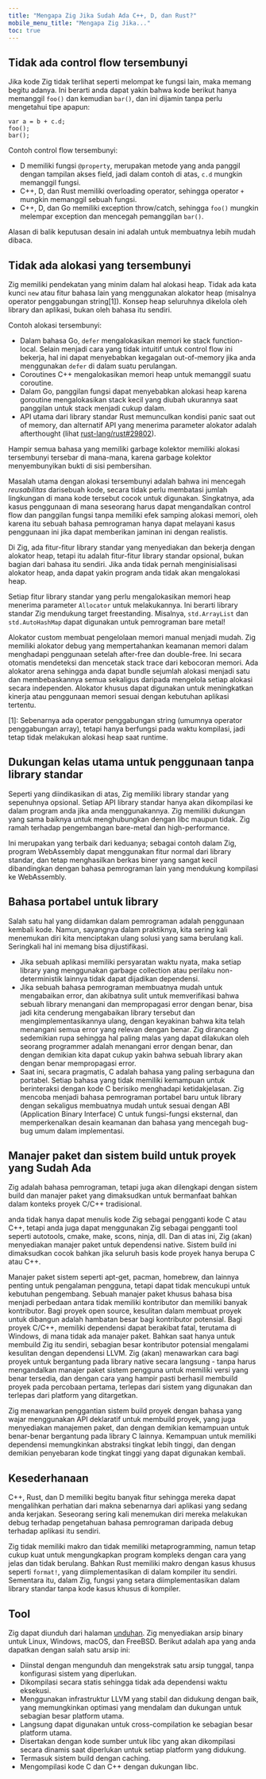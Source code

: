 ```yaml
---
title: "Mengapa Zig Jika Sudah Ada C++, D, dan Rust?"
mobile_menu_title: "Mengapa Zig Jika..."
toc: true
---
```



## Tidak ada control flow tersembunyi

Jika kode Zig tidak terlihat seperti melompat ke fungsi lain, maka memang begitu adanya. Ini berarti anda dapat yakin bahwa kode berikut hanya memanggil `foo()` dan kemudian `bar()`, dan ini dijamin tanpa perlu mengetahui tipe apapun:

```zig
var a = b + c.d;
foo();
bar();
```

Contoh control flow tersembunyi:

* D memiliki fungsi `@property`, merupakan metode yang anda panggil dengan tampilan akses field, jadi dalam contoh di atas, `c.d` mungkin memanggil fungsi.
* C++, D, dan Rust memiliki overloading operator, sehingga operator `+` mungkin memanggil sebuah fungsi.
* C++, D, dan Go memiliki exception throw/catch, sehingga `foo()` mungkin melempar exception dan mencegah pemanggilan `bar()`.

Alasan di balik keputusan desain ini adalah untuk membuatnya lebih mudah dibaca.

## Tidak ada alokasi yang tersembunyi

Zig memiliki pendekatan yang minim dalam hal alokasi heap. Tidak ada kata kunci `new`
atau fitur bahasa lain yang menggunakan alokator heap (misalnya operator penggabungan string[1]).
Konsep heap seluruhnya dikelola oleh library dan aplikasi, bukan oleh bahasa itu sendiri.

Contoh alokasi tersembunyi:

* Dalam bahasa Go, `defer` mengalokasikan memori ke stack function-local. Selain menjadi cara yang tidak intuitif untuk control flow ini bekerja, hal ini dapat menyebabkan kegagalan out-of-memory jika anda menggunakan `defer` di dalam suatu perulangan.
* Coroutines C++ mengalokasikan memori heap untuk memanggil suatu coroutine.
* Dalam Go, panggilan fungsi dapat menyebabkan alokasi heap karena goroutine mengalokasikan stack kecil yang diubah ukurannya saat panggilan untuk stack menjadi cukup dalam.
* API utama dari library standar Rust memunculkan kondisi panic saat out of memory, dan alternatif
  API yang menerima parameter alokator adalah afterthought
  (lihat [rust-lang/rust#29802](https://github.com/rust-lang/rust/issues/29802)).

Hampir semua bahasa yang memiliki garbage kolektor memiliki alokasi tersembunyi tersebar di mana-mana, karena
garbage kolektor menyembunyikan bukti di sisi pembersihan.

Masalah utama dengan alokasi tersembunyi adalah bahwa ini mencegah *reusabilitas* darisebuah kode, secara tidak perlu membatasi jumlah lingkungan di mana kode tersebut cocok untuk digunakan. Singkatnya, ada kasus penggunaan di mana seseorang harus dapat mengandalkan control flow dan panggilan fungsi tanpa memiliki efek samping alokasi memori, oleh karena itu sebuah bahasa pemrograman hanya dapat melayani kasus penggunaan ini jika dapat memberikan jaminan ini dengan realistis.

Di Zig, ada fitur-fitur library standar yang menyediakan dan bekerja dengan alokator heap,
tetapi itu adalah fitur-fitur library standar opsional, bukan bagian dari bahasa itu sendiri.
Jika anda tidak pernah menginisialisasi alokator heap, anda dapat yakin program anda tidak akan mengalokasi heap.

Setiap fitur library standar yang perlu mengalokasikan memori heap menerima parameter `Allocator`
untuk melakukannya. Ini berarti library standar Zig mendukung target freestanding. Misalnya, `std.ArrayList` dan `std.AutoHashMap` dapat digunakan untuk pemrograman bare metal!

Alokator custom membuat pengelolaan memori manual menjadi mudah. Zig memiliki alokator debug yang
mempertahankan keamanan memori dalam menghadapi penggunaan setelah after-free dan double-free. Ini secara otomatis
mendeteksi dan mencetak stack trace dari kebocoran memori. Ada alokator arena sehingga anda dapat
bundle sejumlah alokasi menjadi satu dan membebaskannya semua sekaligus daripada mengelola
setiap alokasi secara independen. Alokator khusus dapat digunakan untuk meningkatkan kinerja
atau penggunaan memori sesuai dengan kebutuhan aplikasi tertentu.

[1]: Sebenarnya ada operator penggabungan string (umumnya operator penggabungan array), tetapi hanya berfungsi pada waktu kompilasi, jadi tetap tidak melakukan alokasi heap saat runtime.

## Dukungan kelas utama untuk penggunaan tanpa library standar

Seperti yang diindikasikan di atas, Zig memiliki library standar yang sepenuhnya opsional. Setiap API library standar hanya akan dikompilasi ke dalam program anda jika anda menggunakannya. Zig memiliki dukungan yang sama baiknya untuk menghubungkan dengan libc maupun tidak. Zig ramah terhadap pengembangan bare-metal dan high-performance.

Ini merupakan yang terbaik dari keduanya; sebagai contoh dalam Zig, program WebAssembly dapat menggunakan fitur normal dari library standar, dan tetap menghasilkan berkas biner yang sangat kecil dibandingkan dengan bahasa pemrograman lain yang mendukung kompilasi ke WebAssembly.

## Bahasa portabel untuk library

Salah satu hal yang diidamkan dalam pemrograman adalah penggunaan kembali kode. Namun, sayangnya dalam praktiknya, kita sering kali menemukan diri kita menciptakan ulang solusi yang sama berulang kali. Seringkali hal ini memang bisa dijustifikasi.

 * Jika sebuah aplikasi memiliki persyaratan waktu nyata, maka setiap library yang menggunakan garbage collection atau perilaku non-deterministik lainnya tidak dapat dijadikan dependensi.
 * Jika sebuah bahasa pemrograman membuatnya mudah untuk mengabaikan error, dan akibatnya sulit untuk memverifikasi bahwa sebuah library menangani dan mempropagasi error dengan benar, bisa jadi kita cenderung mengabaikan library tersebut dan mengimplementasikannya ulang, dengan keyakinan bahwa kita telah menangani semua error yang relevan dengan benar. Zig dirancang sedemikian rupa sehingga hal paling malas yang dapat dilakukan oleh seorang programmer adalah menangani error dengan benar, dan dengan demikian kita dapat cukup yakin bahwa sebuah library akan dengan benar mempropagasi error.
 * Saat ini, secara pragmatis, C adalah bahasa yang paling serbaguna dan portabel. Setiap bahasa yang tidak memiliki kemampuan untuk berinteraksi dengan kode C berisiko menghadapi ketidakjelasan. Zig mencoba menjadi bahasa pemrograman portabel baru untuk library dengan sekaligus membuatnya mudah untuk sesuai dengan ABI (Application Binary Interface) C untuk fungsi-fungsi eksternal, dan memperkenalkan desain keamanan dan bahasa yang mencegah bug-bug umum dalam implementasi.

## Manajer paket dan sistem build untuk proyek yang Sudah Ada

Zig adalah bahasa pemrograman, tetapi juga akan dilengkapi dengan sistem build dan manajer paket yang dimaksudkan untuk bermanfaat bahkan dalam konteks proyek C/C++ tradisional.

anda tidak hanya dapat menulis kode Zig sebagai pengganti kode C atau C++, tetapi anda juga dapat menggunakan Zig sebagai pengganti tool seperti autotools, cmake, make, scons, ninja, dll. Dan di atas ini, Zig (akan) menyediakan manajer paket untuk dependensi native. Sistem build ini dimaksudkan cocok bahkan jika seluruh basis kode proyek hanya berupa C atau C++.

Manajer paket sistem seperti apt-get, pacman, homebrew, dan lainnya penting untuk pengalaman pengguna, tetapi dapat tidak mencukupi untuk kebutuhan pengembang. Sebuah manajer paket khusus bahasa bisa menjadi perbedaan antara tidak memiliki kontributor dan memiliki banyak kontributor. Bagi proyek open source, kesulitan dalam membuat proyek untuk dibangun adalah hambatan besar bagi kontributor potensial. Bagi proyek C/C++, memiliki dependensi dapat berakibat fatal, terutama di Windows, di mana tidak ada manajer paket. Bahkan saat hanya untuk membuild Zig itu sendiri, sebagian besar kontributor potensial mengalami kesulitan dengan dependensi LLVM. Zig (akan) menawarkan cara bagi proyek untuk bergantung pada library native secara langsung - tanpa harus mengandalkan manajer paket sistem pengguna untuk memiliki versi yang benar tersedia, dan dengan cara yang hampir pasti berhasil membuild proyek pada percobaan pertama, terlepas dari sistem yang digunakan dan terlepas dari platform yang ditargetkan.

Zig menawarkan penggantian sistem build proyek dengan bahasa yang wajar menggunakan API deklaratif untuk membuild proyek, yang juga menyediakan manajemen paket, dan dengan demikian kemampuan untuk benar-benar bergantung pada library C lainnya. Kemampuan untuk memiliki dependensi memungkinkan abstraksi tingkat lebih tinggi, dan dengan demikian penyebaran kode tingkat tinggi yang dapat digunakan kembali.

## Kesederhanaan

C++, Rust, dan D memiliki begitu banyak fitur sehingga mereka dapat mengalihkan perhatian dari makna sebenarnya dari aplikasi yang sedang anda kerjakan. Seseorang sering kali menemukan diri mereka melakukan debug terhadap pengetahuan bahasa pemrograman daripada debug terhadap aplikasi itu sendiri.

Zig tidak memiliki makro dan tidak memiliki metaprogramming, namun tetap cukup kuat untuk mengungkapkan program kompleks dengan cara yang jelas dan tidak berulang. Bahkan Rust memiliki makro dengan kasus khusus seperti `format!`, yang diimplementasikan di dalam kompiler itu sendiri. Sementara itu, dalam Zig, fungsi yang setara diimplementasikan dalam library standar tanpa kode kasus khusus di kompiler.

## Tool

Zig dapat diunduh dari halaman [unduhan](/download/). Zig menyediakan arsip binary untuk Linux, Windows, macOS, dan FreeBSD. Berikut adalah apa yang anda dapatkan dengan salah satu arsip ini:

* Diinstal dengan mengunduh dan mengekstrak satu arsip tunggal, tanpa konfigurasi sistem yang diperlukan.
* Dikompilasi secara statis sehingga tidak ada dependensi waktu eksekusi.
* Menggunakan infrastruktur LLVM yang stabil dan didukung dengan baik, yang memungkinkan optimasi yang mendalam dan dukungan untuk sebagian besar platform utama.
* Langsung dapat digunakan untuk cross-compilation ke sebagian besar platform utama.
* Disertakan dengan kode sumber untuk libc yang akan dikompilasi secara dinamis saat diperlukan untuk setiap platform yang didukung.
* Termasuk sistem build dengan caching.
* Mengompilasi kode C dan C++ dengan dukungan libc.
